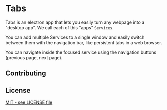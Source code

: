 # Tabs

Tabs is an electron app that lets you easily turn any webpage into a "desktop app". We call each of this "apps" `Services`.

You can add multiple Services to a single window and easily switch between them with the navigation bar, like persistent tabs in a web browser.

You can navigate inside the focused service using the navigation buttons (previous page, next page).

## Contributing

## License
[MIT - see LICENSE file](LICENSE)